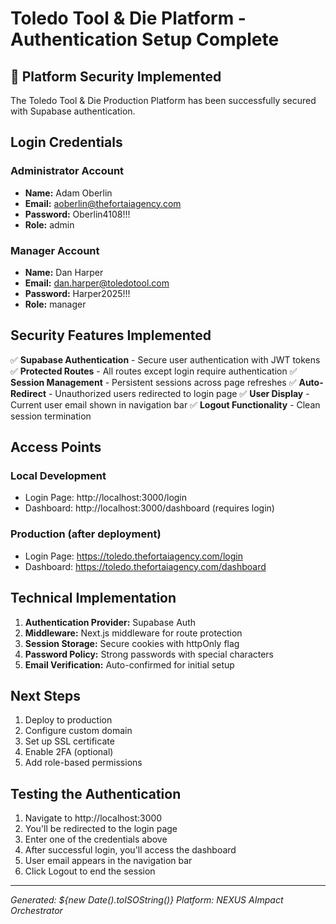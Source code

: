 # Toledo Tool & Die Platform - Authentication Setup Complete

## 🔐 Platform Security Implemented

The Toledo Tool & Die Production Platform has been successfully secured with Supabase authentication.

## Login Credentials

### Administrator Account
- **Name:** Adam Oberlin
- **Email:** aoberlin@thefortaiagency.com
- **Password:** Oberlin4108!!!
- **Role:** admin

### Manager Account
- **Name:** Dan Harper  
- **Email:** dan.harper@toledotool.com
- **Password:** Harper2025!!!
- **Role:** manager

## Security Features Implemented

✅ **Supabase Authentication** - Secure user authentication with JWT tokens
✅ **Protected Routes** - All routes except login require authentication
✅ **Session Management** - Persistent sessions across page refreshes
✅ **Auto-Redirect** - Unauthorized users redirected to login page
✅ **User Display** - Current user email shown in navigation bar
✅ **Logout Functionality** - Clean session termination

## Access Points

### Local Development
- Login Page: http://localhost:3000/login
- Dashboard: http://localhost:3000/dashboard (requires login)

### Production (after deployment)
- Login Page: https://toledo.thefortaiagency.com/login
- Dashboard: https://toledo.thefortaiagency.com/dashboard

## Technical Implementation

1. **Authentication Provider:** Supabase Auth
2. **Middleware:** Next.js middleware for route protection
3. **Session Storage:** Secure cookies with httpOnly flag
4. **Password Policy:** Strong passwords with special characters
5. **Email Verification:** Auto-confirmed for initial setup

## Next Steps

1. Deploy to production
2. Configure custom domain
3. Set up SSL certificate
4. Enable 2FA (optional)
5. Add role-based permissions

## Testing the Authentication

1. Navigate to http://localhost:3000
2. You'll be redirected to the login page
3. Enter one of the credentials above
4. After successful login, you'll access the dashboard
5. User email appears in the navigation bar
6. Click Logout to end the session

---

*Generated: ${new Date().toISOString()}*
*Platform: NEXUS AImpact Orchestrator*